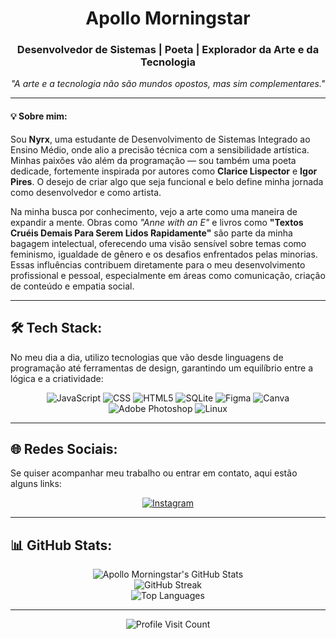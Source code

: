 <h1 align="center">Apollo Morningstar</h1>

<h3 align="center">Desenvolvedor de Sistemas | Poeta | Explorador da Arte e da Tecnologia</h3>

<p align="center">
    <em>"A arte e a tecnologia não são mundos opostos, mas sim complementares."</em>
</p>

---

<h4>💡 Sobre mim:</h4>
<p>
Sou <strong>Nyrx</strong>, uma estudante de Desenvolvimento de Sistemas Integrado ao Ensino Médio, onde alio a precisão técnica com a sensibilidade artística. Minhas paixões vão além da programação — sou também uma poeta dedicade, fortemente inspirada por autores como <strong>Clarice Lispector</strong> e <strong>Igor Pires</strong>. O desejo de criar algo que seja funcional e belo define minha jornada como desenvolvedor e como artista.
</p>

<p>
Na minha busca por conhecimento, vejo a arte como uma maneira de expandir a mente. Obras como <em>"Anne with an E"</em> e livros como <strong>"Textos Cruéis Demais Para Serem Lidos Rapidamente"</strong> são parte da minha bagagem intelectual, oferecendo uma visão sensível sobre temas como feminismo, igualdade de gênero e os desafios enfrentados pelas minorias. Essas influências contribuem diretamente para o meu desenvolvimento profissional e pessoal, especialmente em áreas como comunicação, criação de conteúdo e empatia social.
</p>

---

## 🛠️ Tech Stack:
<p>
No meu dia a dia, utilizo tecnologias que vão desde linguagens de programação até ferramentas de design, garantindo um equilíbrio entre a lógica e a criatividade:
</p>

<p align="center">
  <img src="https://img.shields.io/badge/JavaScript-%23323330.svg?style=for-the-badge&logo=javascript&logoColor=%23F7DF1E" alt="JavaScript" />
  <img src="https://img.shields.io/badge/CSS-%231572B6.svg?style=for-the-badge&logo=css3&logoColor=white" alt="CSS" />
  <img src="https://img.shields.io/badge/HTML5-%23E34F26.svg?style=for-the-badge&logo=html5&logoColor=white" alt="HTML5" />
  <img src="https://img.shields.io/badge/SQLite-%2307405e.svg?style=for-the-badge&logo=sqlite&logoColor=white" alt="SQLite" />
  <img src="https://img.shields.io/badge/Figma-%23F24E1E.svg?style=for-the-badge&logo=figma&logoColor=white" alt="Figma" />
  <img src="https://img.shields.io/badge/Canva-%2300C4CC.svg?style=for-the-badge&logo=canva&logoColor=white" alt="Canva" />
  <img src="https://img.shields.io/badge/Photoshop-%2331A8FF.svg?style=for-the-badge&logo=adobephotoshop&logoColor=white" alt="Adobe Photoshop" />
  <img src="https://img.shields.io/badge/Linux-FCC624?style=for-the-badge&logo=linux&logoColor=black" alt="Linux" />
</p>

---

## 🌐 Redes Sociais:
<p>
Se quiser acompanhar meu trabalho ou entrar em contato, aqui estão alguns links:
</p>

<p align="center">
  <a href="https://instagram.com/apollo_nyrx" target="_blank">
    <img src="https://img.shields.io/badge/Instagram-%23E4405F.svg?style=for-the-badge&logo=Instagram&logoColor=white" alt="Instagram" />
  </a>
</p>

---

## 📊 GitHub Stats:
<p align="center">
  <img src="https://github-readme-stats.vercel.app/api?username=ApolloMorningstar&theme=dark&hide_border=false&include_all_commits=false&count_private=false" alt="Apollo Morningstar's GitHub Stats" /><br/>
  <img src="https://github-readme-streak-stats.herokuapp.com/?user=ApolloMorningstar&theme=dark&hide_border=false" alt="GitHub Streak" /><br/>
  <img src="https://github-readme-stats.vercel.app/api/top-langs/?username=ApolloMorningstar&theme=dark&hide_border=false&include_all_commits=false&count_private=false&layout=compact" alt="Top Languages" />
</p>

---

<p align="center">
  <img src="https://visitcount.itsvg.in/api?id=ApolloMorningstar&icon=0&color=0" alt="Profile Visit Count" />
</p>

<!-- Proudly created with GPRM ( https://gprm.itsvg.in ) -->
